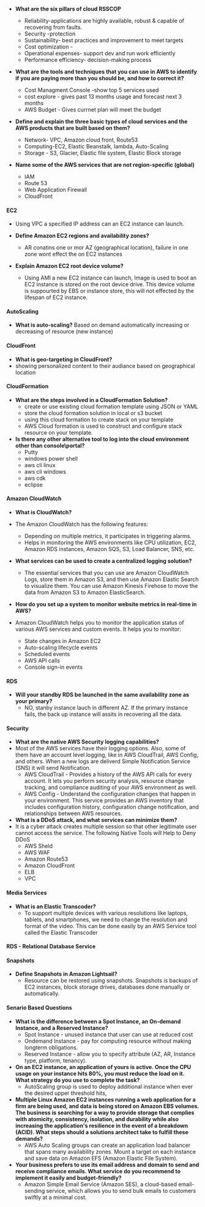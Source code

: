 - **What are the six pillars of cloud __RSSCOP__**
    - Reliability-applications are highly available, robust & capable of recovering from faults.
    - Security -protection
    - Sustainability- best practices and improvement to meet targets
    - Cost optimization - 
    - Operational expenses- support dev and run work efficiently
    - Performance efficiency- decision-making process

- **What are the tools and techniques that you can use in AWS to identify if you are paying more than you should be, and how to correct it?**
    - Cost Managment Console -show top 5 services used
    - cost explore - gives past 13 months usage and forecast next 3 months
    - AWS Budget - Gives currnet plan will meet the budget 

- **Define and explain the three basic types of cloud services and the AWS products that are built based on them?**
    - Network- VPC, Amazon cloud front, Route53
    - Computing-EC2, Elastic Beanstalk, lambda, Auto-Scaling 
    - Storage - S3, Glacier, Elastic file system, Elastic Block storage

- **Name some of the AWS services that are not region-specific (global)**
    - IAM
    - Route 53
    - Web Application Firewall 
    - CloudFront

#### EC2
- Using VPC a specified IP address can an EC2 instance can launch.

- **Define Amazon EC2 regions and availability zones?**
    - AR conatins one or mor AZ (geographical location), failure in one zone wont effect the on EC2 instances
- **Explain Amazon EC2 root device volume?**
    - Using AMI a new EC2 instance can launch, Image is used to boot an EC2 instance is stored on the root device drive. This device volume is suppourted by EBS or instance store, this will not effected by the lifespan of EC2 instance.

#### AutoScaling
- **What is auto-scaling?**
Based on demand automatically increasing or decreasing of resource (new instance)

#### CloudFront
- **What is geo-targeting in CloudFront?**
- showing personalized content to their audiance based on geographical location

#### CloudFormation
- **What are the steps involved in a CloudFormation Solution?**
    - create or use existing cloud formation template using JSON or YAML
    - store the cloud formation solution in local or s3 bucket
    - using this cloud formation to create stack on your template
    - AWS Cloud formation is used to construct and configure stack resource on your template.
- **Is there any other alternative tool to log into the cloud environment other than console\portal?**
    - Putty
    - windows power shell
    - aws cli linux
    - aws cli windows
    - aws cdk
    - eclipse


#### Amazon CloudWatch
- **What is CloudWatch?**
- The Amazon CloudWatch has the following features:

    - Depending on multiple metrics, it participates in triggering alarms.
    - Helps in monitoring the AWS environments like CPU utilization, EC2, Amazon RDS instances, Amazon SQS, S3, Load Balancer, SNS, etc.
- **What services can be used to create a centralized logging solution?**
    - The essential services that you can use are Amazon CloudWatch Logs, store them in Amazon S3, and then use Amazon Elastic Search to visualize them. You can use Amazon Kinesis Firehose to move the data from Amazon S3 to Amazon ElasticSearch.
- **How do you set up a system to monitor website metrics in real-time in AWS?**
- Amazon CloudWatch helps you to monitor the application status of various AWS services and custom events. It helps you to monitor:
    - State changes in Amazon EC2
    - Auto-scaling lifecycle events
    - Scheduled events
    - AWS API calls
    - Console sign-in events

#### RDS
- **Will your standby RDS be launched in the same availability zone as your primary?**
    - NO, stanby instance lauch in different AZ. If the primary instance fails, the back up instance will assits in recovering all the data.

#### Security
- **What are the native AWS Security logging capabilities?**
- Most of the AWS services have their logging options. Also, some of them have an account level logging, like in AWS CloudTrail, AWS Config, and others. When a new logs are deliverd Simple Notification Service (SNS) it will send Notification.
    - AWS CloudTrail -  Provides a history of the AWS API calls for every account. It lets you perform security analysis, resource change tracking, and compliance auditing of your AWS environment as well.
    - AWS Config  - Understand the configuration changes that happen in your environment. This service provides an AWS inventory that includes configuration history, configuration change notification, and relationships between AWS resources.
- **What is a DDoS attack, and what services can minimize them?**
- It is a cyber attack creates multiple session so that other legitimate user cannot access the service. The following Native Tools will Help to Deny DDoS
    - AWS Sheld
    - AWS WAF
    - Amazon Route53
    - Amazon CloudFront
    - ELB
    - VPC

#### Media Services
- **What is an Elastic Transcoder?**
    - To support multiple devices with various resolutions like laptops, tablets, and smartphones, we need to change the resolution and format of the video. This can be done easily by an AWS Service tool called the Elastic Transcoder

#### RDS - Relational Database Service
#### Snapshots
- **Define Snapshots in Amazon Lightsail?**
    - Resource can be restored using snapshots. Snapshots is backups of EC2 instances, block storage drives, databases done manually or automatically. 

#### Senario Based Questions
- **What is the difference between a Spot Instance, an On-demand Instance, and a Reserved Instance?**
    - Spot Instance - unused instance that user can use at reduced cost
    - Ondemand Instance - pay for computing resource without making longterm obligations.
    - Reserved Instance - allow you to specify attribute (AZ, AR, Instance type, platform, tenancy).
- **On an EC2 instance, an application of yours is active. Once the CPU usage on your instance hits 80%, you must reduce the load on it. What strategy do you use to complete the task?**
    - AutoScaling group is used to deploy additional instance when ever the desired upper threshold hits,
- **Multiple Linux Amazon EC2 instances running a web application for a firm are being used, and data is being stored on Amazon EBS volumes. The business is searching for a way to provide storage that complies with atomicity, consistency, isolation, and durability while also increasing the application's resilience in the event of a breakdown (ACID). What steps should a solutions architect take to fulfill these demands?**
    - AWS Auto Scaling groups can create an application load balancer that spans many availability zones. Mount a target on each instance and save data on Amazon EFS (Amazon Elastic File System).
- **Your business prefers to use its email address and domain to send and receive compliance emails. What service do you recommend to implement it easily and budget-friendly?**
    - Amazon Simple Email Service (Amazon SES), a cloud-based email-sending service, which allows you to send bulk emails to customers swiftly at a minimal cost.
